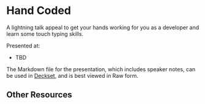 # Hand Coded

A lightning talk appeal to get your hands working for you as a developer and
learn some touch typing skills.

Presented at:

- TBD

The Markdown file for the presentation, which includes speaker notes, can
be used in [Deckset](https://www.decksetapp.com/), and is best viewed in Raw
form.

## Other Resources
